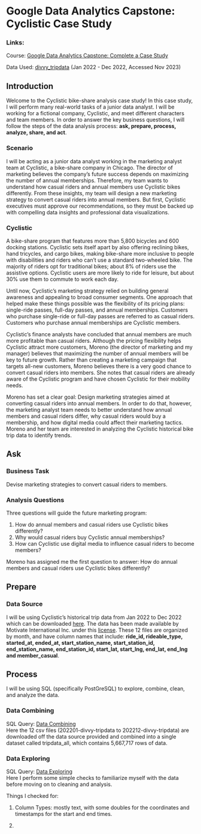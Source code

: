 # Google Data Analytics Capstone: Cyclistic Case Study

### Links:
Course: [Google Data Analytics Capstone: Complete a Case Study](https://www.coursera.org/learn/google-data-analytics-capstone)

Data Used: [divvy_tripdata](https://divvy-tripdata.s3.amazonaws.com/index.html) (Jan 2022 - Dec 2022, Accessed Nov 2023)  

## Introduction
Welcome to the Cyclistic bike-share analysis case study! In this case study, I will perform many real-world tasks of a junior data
analyst. I will be working for a fictional company, Cyclistic, and meet different characters and team members. In order to answer the
key business questions, I will follow the steps of the data analysis process: **ask, prepare, process, analyze, share, and act**.

### Scenario
I will be acting as a junior data analyst working in the marketing analyst team at Cyclistic, a bike-share company in Chicago. The director of marketing believes the company’s future success depends on maximizing the number of annual memberships. Therefore, my team wants to understand how casual riders and annual members use Cyclistic bikes differently. From these insights, my team will design a new marketing strategy to convert casual riders into annual members. But first, Cyclistic executives must approve our recommendations, so they must be backed up with compelling data insights and professional data visualizations.

### Cyclistic
A bike-share program that features more than 5,800 bicycles and 600 docking stations. Cyclistic sets itself apart by also offering reclining bikes, hand tricycles, and cargo bikes, making bike-share more inclusive to people with disabilities and riders who can’t use a standard two-wheeled bike. The majority of riders opt for traditional bikes; about 8% of riders use the assistive options. Cyclistic users are more likely to ride for leisure, but about 30% use them to commute to work each day.   
  
Until now, Cyclistic’s marketing strategy relied on building general awareness and appealing to broad consumer segments. One approach that helped make these things possible was the flexibility of its pricing plans: single-ride passes, full-day passes, and annual memberships. Customers who purchase single-ride or full-day passes are referred to as casual riders. Customers who purchase annual memberships are Cyclistic members.  
  
Cyclistic’s finance analysts have concluded that annual members are much more profitable than casual riders. Although the pricing flexibility helps Cyclistic attract more customers, Moreno (the director of marketing and my manager) believes that maximizing the number of annual members will be key to future growth. Rather than creating a marketing campaign that targets all-new customers, Moreno believes there is a very good chance to convert casual riders into members. She notes that casual riders are already aware of the Cyclistic program and have chosen Cyclistic for their mobility needs.  

Moreno has set a clear goal: Design marketing strategies aimed at converting casual riders into annual members. In order to do that, however, the marketing analyst team needs to better understand how annual members and casual riders differ, why casual riders would buy a membership, and how digital media could affect their marketing tactics. Moreno and her team are interested in analyzing the Cyclistic historical bike trip data to identify trends.  

## Ask
### Business Task
Devise marketing strategies to convert casual riders to members.
### Analysis Questions
Three questions will guide the future marketing program:  
1. How do annual members and casual riders use Cyclistic bikes differently?  
2. Why would casual riders buy Cyclistic annual memberships?  
3. How can Cyclistic use digital media to influence casual riders to become members?  

Moreno has assigned me the first question to answer: How do annual members and casual riders use Cyclistic bikes differently?
## Prepare
### Data Source
I will be using Cyclistic’s historical trip data from Jan 2022 to Dec 2022 which can be downloaded [here](https://divvy-tripdata.s3.amazonaws.com/index.html). 
The data has been made available by Motivate International Inc. under this [license](https://www.divvybikes.com/data-license-agreement). These 12 files are organized by month, and have column names that include: **ride_id, rideable_type, started_at, ended_at, start_station_name, start_station_id, end_station_name, end_station_id, start_lat, start_lng, end_lat, end_lng and member_casual**.

## Process
I will be using SQL (specifically PostGreSQL) to explore, combine, clean, and analyze the data.  

### Data Combining
SQL Query: [Data Combining](https://github.com/CaseyKwinn/Google-Data-Analytics-Case-Study-Cyclistic/blob/main/Data%20Combining.sql)  
Here the 12 csv files (202201-divvy-tripdata to 202212-divvy-tripdata) are downloaded off the data source provided and combined into a single dataset called tripdata_all, which contains 5,667,717 rows of data.

### Data Exploring
SQL Query: [Data Exploring](https://github.com/CaseyKwinn/Google-Data-Analytics-Case-Study-Cyclistic/blob/main/Data%20Exploring.sql)  
Here I perform some simple checks to familiarize myself with the data before moving on to cleaning and analysis.

Things I checked for:  
1. Column Types: mostly text, with some doubles for the coordinates and timestamps for the start and end times.


2. 

